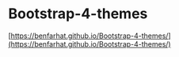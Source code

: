 # Bootstrap-4-themes

[https://benfarhat.github.io/Bootstrap-4-themes/](https://benfarhat.github.io/Bootstrap-4-themes/)

